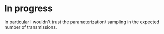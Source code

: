 # In progress

In particular I wouldn't trust the parameterization/ sampling in the expected number of transmissions.
